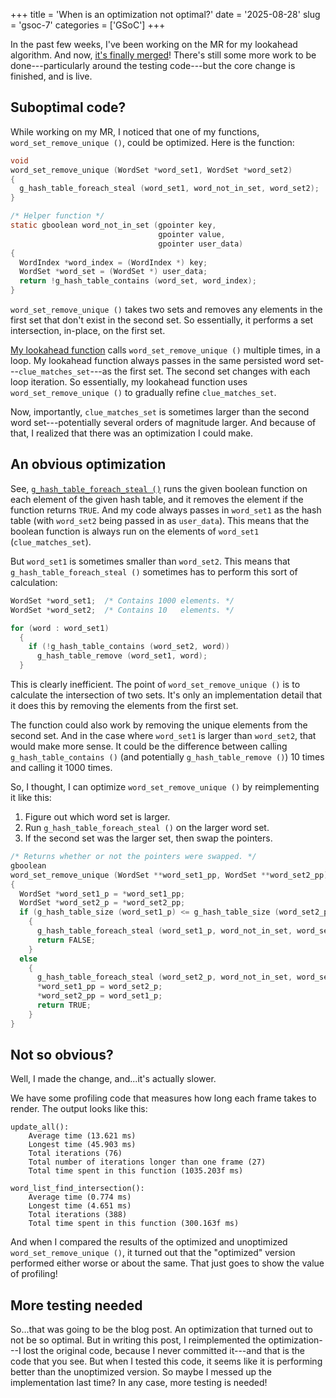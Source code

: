 +++
title      = 'When is an optimization not optimal?'
date       = '2025-08-28'
slug       = 'gsoc-7'
categories = ['GSoC']
+++

In the past few weeks, I've been working on the MR for my lookahead algorithm. And now, [it's finally merged](https://gitlab.gnome.org/jrb/crosswords/-/merge_requests/273)! There's still some more work to be done---particularly around the testing code---but the core change is finished, and is live.


## Suboptimal code?

While working on my MR, I noticed that one of my functions, `word_set_remove_unique ()`, could be optimized. Here is the function:
```c
void
word_set_remove_unique (WordSet *word_set1, WordSet *word_set2)
{
  g_hash_table_foreach_steal (word_set1, word_not_in_set, word_set2);
}

/* Helper function */
static gboolean word_not_in_set (gpointer key,
                                 gpointer value,
                                 gpointer user_data)
{
  WordIndex *word_index = (WordIndex *) key;
  WordSet *word_set = (WordSet *) user_data;
  return !g_hash_table_contains (word_set, word_index);
}
```

`word_set_remove_unique ()` takes two sets and removes any elements in the first set that don't exist in the second set. So essentially, it performs a set intersection, in-place, on the first set.

[My lookahead function](https://gitlab.gnome.org/jrb/crosswords/-/blob/d80c5792235e348348c9438e19b9a6bcdc20966b/src/clue-matches.c#L169) calls `word_set_remove_unique ()` multiple times, in a loop. My lookahead function always passes in the same persisted word set---`clue_matches_set`---as the first set. The second set changes with each loop iteration. So essentially, my lookahead function uses `word_set_remove_unique ()` to gradually refine `clue_matches_set`.

Now, importantly, `clue_matches_set` is sometimes larger than the second word set---potentially several orders of magnitude larger. And because of that, I realized that there was an optimization I could make.


## An obvious optimization

See, [`g_hash_table_foreach_steal ()`](https://docs.gtk.org/glib/type_func.HashTable.foreach_steal.html) runs the given boolean function on each element of the given hash table, and it removes the element if the function returns `TRUE`. And my code always passes in `word_set1` as the hash table (with `word_set2` being passed in as `user_data`). This means that the boolean function is always run on the elements of `word_set1` (`clue_matches_set`).

But `word_set1` is sometimes smaller than `word_set2`. This means that `g_hash_table_foreach_steal ()` sometimes has to perform this sort of calculation:
```c
WordSet *word_set1;  /* Contains 1000 elements. */
WordSet *word_set2;  /* Contains 10   elements. */

for (word : word_set1)
  {
    if (!g_hash_table_contains (word_set2, word))
      g_hash_table_remove (word_set1, word);
  }
```

This is clearly inefficient. The point of `word_set_remove_unique ()` is to calculate the intersection of two sets. It's only an implementation detail that it does this by removing the elements from the first set.

The function could also work by removing the unique elements from the second set. And in the case where `word_set1` is larger than `word_set2`, that would make more sense. It could be the difference between calling `g_hash_table_contains ()` (and potentially `g_hash_table_remove ()`) 10 times and calling it 1000 times.

So, I thought, I can optimize `word_set_remove_unique ()` by reimplementing it like this:
1. Figure out which word set is larger.
2. Run `g_hash_table_foreach_steal ()` on the larger word set.
3. If the second set was the larger set, then swap the pointers.

```c
/* Returns whether or not the pointers were swapped. */
gboolean
word_set_remove_unique (WordSet **word_set1_pp, WordSet **word_set2_pp)
{
  WordSet *word_set1_p = *word_set1_pp;
  WordSet *word_set2_p = *word_set2_pp;
  if (g_hash_table_size (word_set1_p) <= g_hash_table_size (word_set2_p))
    {
      g_hash_table_foreach_steal (word_set1_p, word_not_in_set, word_set2_p);
      return FALSE;
    }
  else
    {
      g_hash_table_foreach_steal (word_set2_p, word_not_in_set, word_set1_p);
      *word_set1_pp = word_set2_p;
      *word_set2_pp = word_set1_p;
      return TRUE;
    }
}
```


## Not so obvious?

Well, I made the change, and...it's actually slower.

We have some profiling code that measures how long each frame takes to render. The output looks like this:
```
update_all():
    Average time (13.621 ms)
    Longest time (45.903 ms)
    Total iterations (76)
    Total number of iterations longer than one frame (27)
    Total time spent in this function (1035.203f ms)

word_list_find_intersection():
    Average time (0.774 ms)
    Longest time (4.651 ms)
    Total iterations (388)
    Total time spent in this function (300.163f ms)
``` 

And when I compared the results of the optimized and unoptimized `word_set_remove_unique ()`, it turned out that the "optimized" version performed either worse or about the same. That just goes to show the value of profiling!


## More testing needed

So...that was going to be the blog post. An optimization that turned out to not be so optimal. But in writing this post, I reimplemented the optimization---I lost the original code, because I never committed it---and that is the code that you see. But when I tested this code, it seems like it is performing better than the unoptimized version. So maybe I messed up the implementation last time? In any case, more testing is needed!
